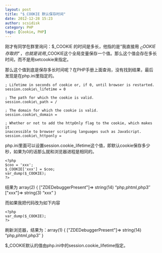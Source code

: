```yaml
---
layout: post
title: "$_COOKIE 默认保存时间"
date: 2012-12-28 15:23
author: scsidisk
category: PHP
tags: [Cookie, PHP]
---
```


刚才有同学在群里询问：$_COOKIE 的时间是多长，他指的是“我直接用
$_COOKIE存取的”，也就是说用$_COOKIE这个全局变量保存一个值。那么这个值会存在多长时间，而不是用setcookie来指定。

那么这个值到底是保存多长时间呢？在PHP手册上面查询，没有找到结果，最后发现是在php.ini里指定的。

```
; Lifetime in seconds of cookie or, if 0, until browser is restarted.
session.cookie\_lifetime = 0

; The path for which the cookie is valid.
session.cookie\_path = /

; The domain for which the cookie is valid.
session.cookie\_domain =

; Whether or not to add the httpOnly flag to the cookie, which makes it
inaccessible to browser scripting languages such as JavaScript.
session.cookie\_httponly =
```

php.ini里面可以设置session.cookie\_lifetime这个值，即默认cookie保存多少秒，如果为0的话那么就和浏览器进程是相同的。

```
<?php
$coo = 'xxx';
$_COOKIE['xxx'] = $coo;
var_dump($_COOKIE);
?>
```

结果为 array(2) { ["ZDEDebuggerPresent"]=\> string(14) “php,phtml,php3″
["xxx"]=\> string(3) “xxx” }

而如果我把代码改为如下内容

```
<?php
var_dump($_COOKIE);
?>
```

刷新浏览器，结果为：array(1) { ["ZDEDebuggerPresent"]=\> string(14)
“php,phtml,php3″ }

$_COOKIE默认的值由php.ini中的session.cookie_lifetime指定。
